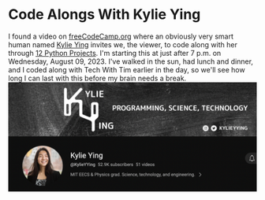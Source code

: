# Code Alongs With Kylie Ying

I found a video on [freeCodeCamp.org][def] where an obviously very smart human named [Kylie Ying][def2] invites we, the viewer, to code along with her through [12 Python Projects][def3]. I'm starting this at just after 7 p.m. on Wednesday, August 09, 2023. I've walked in the sun, had lunch and dinner, and I coded along with Tech With Tim earlier in the day, so we'll see how long I can last with this before my brain needs a break. <br>
![Alt text](<Screen Shot 2023-08-09 at 7.09.53 PM.png>) <br>

[def]: freecodecamp.org
[def2]: https://www.youtube.com/@KylieYYing
[def3]: https://www.youtube.com/watch?v=8ext9G7xspg&t=1470s
